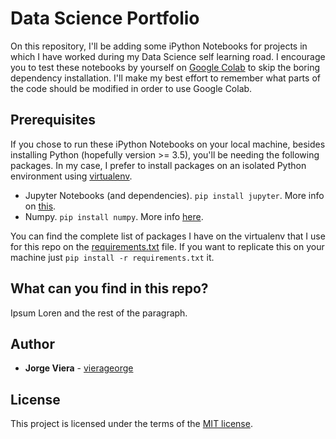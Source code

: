 # Data Science Portfolio

On this repository, I'll be adding some iPython Notebooks for projects in which I have worked during my Data Science self learning road.
I encourage you to test these notebooks by yourself on [Google Colab](https://colab.research.google.com) to skip the boring dependency installation. I'll make my best effort to remember what parts of the code should be modified in order to use Google Colab.

## Prerequisites
If you chose to run these iPython Notebooks on your local machine, besides installing Python (hopefully version >= 3.5), you'll be needing the following packages. In my case, I prefer to install packages on an isolated Python environment using [virtualenv](https://virtualenv.pypa.io/en/stable/).

* Jupyter Notebooks (and dependencies). `pip install jupyter`. More info on [this](http://jupyter.org/install.html).
* Numpy. `pip install numpy`. More info [here](https://scipy.org/install.html).

You can find the complete list of packages I have on the virtualenv that I use for this repo on the [requirements.txt](requirements.txt) file. If you want to replicate this on your machine just `pip install -r requirements.txt` it.

## What can you find in this repo?
Ipsum Loren and the rest of the paragraph.

## Author
* **Jorge Viera** - [vierageorge](https://github.com/Vierageorge)

## License
This project is licensed under the terms of the [MIT license](LICENSE.txt).
